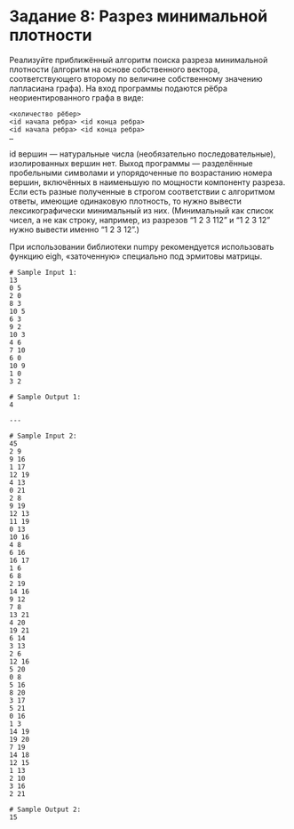 # Задание 8: Разрез минимальной плотности

Реализуйте приближённый алгоритм поиска разреза минимальной плотности (алгоритм на основе собственного вектора, соответствующего второму по величине собственному значению лапласиана графа). На вход программы подаются рёбра неориентированного графа в виде:

```
<количество рёбер>
<id начала ребра> <id конца ребра>
<id начала ребра> <id конца ребра>
…
```

id вершин — натуральные числа (необязательно последовательные), изолированных вершин нет. Выход программы — разделённые пробельными символами и упорядоченные по возрастанию номера вершин, включённых в наименьшую по мощности компоненту разреза. Если есть разные полученные в строгом соответствии с алгоритмом ответы, имеющие одинаковую плотность, то нужно вывести лексикографически минимальный из них. (Минимальный как список чисел, а не как строку, например, из разрезов “1 2 3 112” и “1 2 3 12” нужно вывести именно “1 2 3 12”.)

При использовании библиотеки numpy рекомендуется использовать функцию eigh, «заточенную» специально под эрмитовы матрицы.

```
# Sample Input 1:
13
0 5
2 0
8 3
10 5
6 3
9 2
10 3
4 6
7 10
6 0
10 9
1 0
3 2

# Sample Output 1:
4

---

# Sample Input 2:
45
2 9
9 16
1 17
12 19
4 13
0 21
2 8
9 19
12 13
11 19
0 13
10 16
4 8
6 16
16 17
1 6
6 8
2 19
14 16
9 12
7 8
13 21
4 20
19 21
6 14
3 13
2 6
12 16
5 20
0 8
5 16
8 20
3 17
5 21
0 16
1 3
14 19
19 20
7 19
14 18
12 15
1 13
2 10
3 16
2 21

# Sample Output 2:
15
```
